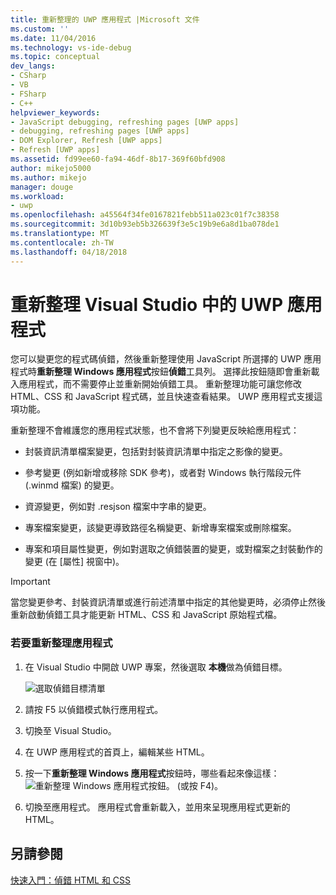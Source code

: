 ```yaml
---
title: 重新整理的 UWP 應用程式 |Microsoft 文件
ms.custom: ''
ms.date: 11/04/2016
ms.technology: vs-ide-debug
ms.topic: conceptual
dev_langs:
- CSharp
- VB
- FSharp
- C++
helpviewer_keywords:
- JavaScript debugging, refreshing pages [UWP apps]
- debugging, refreshing pages [UWP apps]
- DOM Explorer, Refresh [UWP apps]
- Refresh [UWP apps]
ms.assetid: fd99ee60-fa94-46df-8b17-369f60bfd908
author: mikejo5000
ms.author: mikejo
manager: douge
ms.workload:
- uwp
ms.openlocfilehash: a45564f34fe0167821febb511a023c01f7c38358
ms.sourcegitcommit: 3d10b93eb5b326639f3e5c19b9e6a8d1ba078de1
ms.translationtype: MT
ms.contentlocale: zh-TW
ms.lasthandoff: 04/18/2018
---
```

# <a name="refresh-a-uwp-app-in-visual-studio"></a>重新整理 Visual Studio 中的 UWP 應用程式
  
 您可以變更您的程式碼偵錯，然後重新整理使用 JavaScript 所選擇的 UWP 應用程式時**重新整理 Windows 應用程式**按鈕**偵錯**工具列。 選擇此按鈕隨即會重新載入應用程式，而不需要停止並重新開始偵錯工具。 重新整理功能可讓您修改 HTML、CSS 和 JavaScript 程式碼，並且快速查看結果。 UWP 應用程式支援這項功能。  
  
 重新整理不會維護您的應用程式狀態，也不會將下列變更反映給應用程式：  
  
-   封裝資訊清單檔案變更，包括對封裝資訊清單中指定之影像的變更。  
  
-   參考變更 (例如新增或移除 SDK 參考)，或者對 Windows 執行階段元件 (.winmd 檔案) 的變更。  
  
-   資源變更，例如對 .resjson 檔案中字串的變更。  
  
-   專案檔案變更，該變更導致路徑名稱變更、新增專案檔案或刪除檔案。  
  
-   專案和項目屬性變更，例如對選取之偵錯裝置的變更，或對檔案之封裝動作的變更 (在 [屬性] 視窗中)。  
  
> [!IMPORTANT]
>  當您變更參考、封裝資訊清單或進行前述清單中指定的其他變更時，必須停止然後重新啟動偵錯工具才能更新 HTML、CSS 和 JavaScript 原始程式檔。  
  
### <a name="to-refresh-an-app"></a>若要重新整理應用程式  
  
1.  在 Visual Studio 中開啟 UWP 專案，然後選取 **本機**做為偵錯目標。
  
     ![選取偵錯目標清單](../debugger/media/js_select_target.png "JS_Select_Target")  
  
3.  請按 F5 以偵錯模式執行應用程式。  
  
4.  切換至 Visual Studio。 
  
5.  在 UWP 應用程式的首頁上，編輯某些 HTML。
  
7.  按一下**重新整理 Windows 應用程式**按鈕時，哪些看起來像這樣：![重新整理 Windows 應用程式按鈕](../debugger/media/js_refresh.png "JS_Refresh")。 (或按 F4)。  
  
8.  切換至應用程式。 應用程式會重新載入，並用來呈現應用程式更新的 HTML。
  
## <a name="see-also"></a>另請參閱  
 [快速入門：偵錯 HTML 和 CSS](../debugger/quickstart-debug-html-and-css.md)
